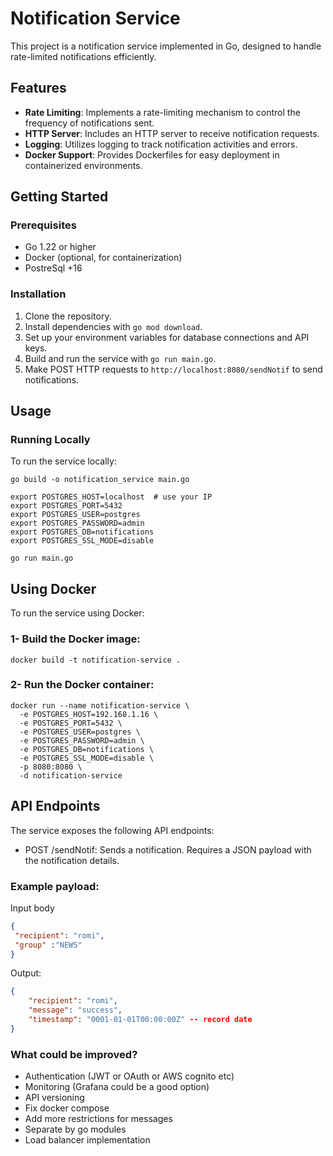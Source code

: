 # Notification Service

This project is a notification service implemented in Go, designed to handle rate-limited notifications efficiently.

## Features

- **Rate Limiting**: Implements a rate-limiting mechanism to control the frequency of notifications sent.
- **HTTP Server**: Includes an HTTP server to receive notification requests.
- **Logging**: Utilizes logging to track notification activities and errors.
- **Docker Support**: Provides Dockerfiles for easy deployment in containerized environments.

## Getting Started

### Prerequisites

- Go 1.22 or higher
- Docker (optional, for containerization)
- PostreSql +16

### Installation

1. Clone the repository.
2. Install dependencies with `go mod download`.
3. Set up your environment variables for database connections and API keys.
4. Build and run the service with `go run main.go`.
5. Make POST HTTP requests to `http://localhost:8080/sendNotif` to send notifications.


## Usage
### Running Locally
To run the service locally:

```code
go build -o notification_service main.go
```

```code 
export POSTGRES_HOST=localhost  # use your IP
export POSTGRES_PORT=5432
export POSTGRES_USER=postgres
export POSTGRES_PASSWORD=admin
export POSTGRES_DB=notifications
export POSTGRES_SSL_MODE=disable

go run main.go
```

## Using Docker
To run the service using Docker:
### 1- Build the Docker image:
```code 
docker build -t notification-service .
```
### 2- Run the Docker container:
```code
docker run --name notification-service \
  -e POSTGRES_HOST=192.168.1.16 \
  -e POSTGRES_PORT=5432 \
  -e POSTGRES_USER=postgres \
  -e POSTGRES_PASSWORD=admin \
  -e POSTGRES_DB=notifications \
  -e POSTGRES_SSL_MODE=disable \
  -p 8080:8080 \
  -d notification-service
```

## API Endpoints
The service exposes the following API endpoints:

* POST /sendNotif: Sends a notification. Requires a JSON payload with the notification details.

### Example payload:
Input body
```json 
{
 "recipient": "romi",
 "group" :"NEWS"
}
```

Output:
```json 
{
    "recipient": "romi",
    "message": "success",
    "timestamp": "0001-01-01T00:00:00Z" -- record date
}

```

### What could be improved?
* Authentication (JWT or OAuth or AWS cognito etc)
* Monitoring (Grafana could be a good option)
* API versioning
* Fix docker compose
* Add more restrictions for messages
* Separate by go modules
* Load balancer implementation
